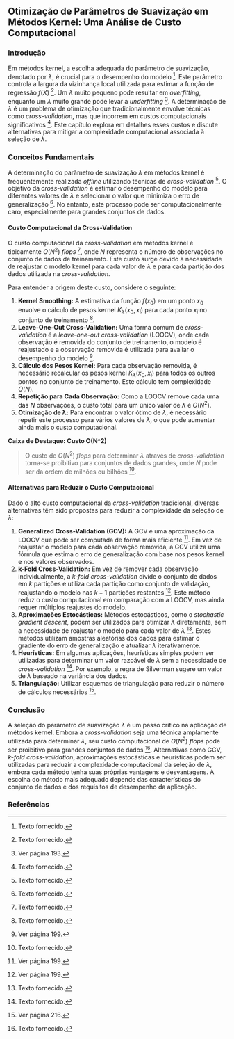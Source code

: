 ## Otimização de Parâmetros de Suavização em Métodos Kernel: Uma Análise de Custo Computacional

### Introdução
Em métodos kernel, a escolha adequada do parâmetro de suavização, denotado por $\lambda$, é crucial para o desempenho do modelo [^1]. Este parâmetro controla a largura da vizinhança local utilizada para estimar a função de regressão $f(X)$ [^1]. Um $\lambda$ muito pequeno pode resultar em *overfitting*, enquanto um $\lambda$ muito grande pode levar a *underfitting* [^3]. A determinação de $\lambda$ é um problema de otimização que tradicionalmente envolve técnicas como *cross-validation*, mas que incorrem em custos computacionais significativos [^1]. Este capítulo explora em detalhes esses custos e discute alternativas para mitigar a complexidade computacional associada à seleção de $\lambda$.

### Conceitos Fundamentais

A determinação do parâmetro de suavização $\lambda$ em métodos kernel é frequentemente realizada *offline* utilizando técnicas de *cross-validation* [^1]. O objetivo da *cross-validation* é estimar o desempenho do modelo para diferentes valores de $\lambda$ e selecionar o valor que minimiza o erro de generalização [^1]. No entanto, este processo pode ser computacionalmente caro, especialmente para grandes conjuntos de dados.

#### Custo Computacional da Cross-Validation
O custo computacional da *cross-validation* em métodos kernel é tipicamente $O(N^2)$ *flops* [^1], onde $N$ representa o número de observações no conjunto de dados de treinamento. Este custo surge devido à necessidade de reajustar o modelo kernel para cada valor de $\lambda$ e para cada partição dos dados utilizada na *cross-validation*.

Para entender a origem deste custo, considere o seguinte:
1.  **Kernel Smoothing:** A estimativa da função $f(x_0)$ em um ponto $x_0$ envolve o cálculo de pesos kernel $K_\lambda(x_0, x_i)$ para cada ponto $x_i$ no conjunto de treinamento [^1].
2.  **Leave-One-Out Cross-Validation:** Uma forma comum de *cross-validation* é a *leave-one-out cross-validation* (LOOCV), onde cada observação é removida do conjunto de treinamento, o modelo é reajustado e a observação removida é utilizada para avaliar o desempenho do modelo [^9].
3.  **Cálculo dos Pesos Kernel:** Para cada observação removida, é necessário recalcular os pesos kernel $K_\lambda(x_0, x_i)$ para todos os outros pontos no conjunto de treinamento. Este cálculo tem complexidade $O(N)$.
4.  **Repetição para Cada Observação:** Como a LOOCV remove cada uma das $N$ observações, o custo total para um único valor de $\lambda$ é $O(N^2)$.
5.  **Otimização de λ:** Para encontrar o valor ótimo de $\lambda$, é necessário repetir este processo para vários valores de $\lambda$, o que pode aumentar ainda mais o custo computacional.

**Caixa de Destaque: Custo O(N^2)**

> O custo de $O(N^2)$ *flops* para determinar $\lambda$ através de *cross-validation* torna-se proibitivo para conjuntos de dados grandes, onde $N$ pode ser da ordem de milhões ou bilhões [^1].

#### Alternativas para Reduzir o Custo Computacional

Dado o alto custo computacional da *cross-validation* tradicional, diversas alternativas têm sido propostas para reduzir a complexidade da seleção de $\lambda$:

1.  **Generalized Cross-Validation (GCV):** A GCV é uma aproximação da LOOCV que pode ser computada de forma mais eficiente [^9]. Em vez de reajustar o modelo para cada observação removida, a GCV utiliza uma fórmula que estima o erro de generalização com base nos pesos kernel e nos valores observados.
2.  **k-Fold Cross-Validation:** Em vez de remover cada observação individualmente, a *k-fold cross-validation* divide o conjunto de dados em $k$ partições e utiliza cada partição como conjunto de validação, reajustando o modelo nas $k-1$ partições restantes [^9]. Este método reduz o custo computacional em comparação com a LOOCV, mas ainda requer múltiplos reajustes do modelo.
3.  **Aproximações Estocásticas:** Métodos estocásticos, como o *stochastic gradient descent*, podem ser utilizados para otimizar $\lambda$ diretamente, sem a necessidade de reajustar o modelo para cada valor de $\lambda$ [^1]. Estes métodos utilizam amostras aleatórias dos dados para estimar o gradiente do erro de generalização e atualizar $\lambda$ iterativamente.
4.  **Heurísticas:** Em algumas aplicações, heurísticas simples podem ser utilizadas para determinar um valor razoável de $\lambda$ sem a necessidade de *cross-validation* [^1]. Por exemplo, a regra de Silverman sugere um valor de $\lambda$ baseado na variância dos dados.
5.  **Triangulação:** Utilizar esquemas de triangulação para reduzir o número de cálculos necessários [^26].

### Conclusão

A seleção do parâmetro de suavização $\lambda$ é um passo crítico na aplicação de métodos kernel. Embora a *cross-validation* seja uma técnica amplamente utilizada para determinar $\lambda$, seu custo computacional de $O(N^2)$ *flops* pode ser proibitivo para grandes conjuntos de dados [^1]. Alternativas como GCV, *k-fold cross-validation*, aproximações estocásticas e heurísticas podem ser utilizadas para reduzir a complexidade computacional da seleção de $\lambda$, embora cada método tenha suas próprias vantagens e desvantagens. A escolha do método mais adequado depende das características do conjunto de dados e dos requisitos de desempenho da aplicação.

### Referências
[^1]: Texto fornecido.
[^3]: Ver página 193.
[^9]: Ver página 199.
[^26]: Ver página 216.
<!-- END -->